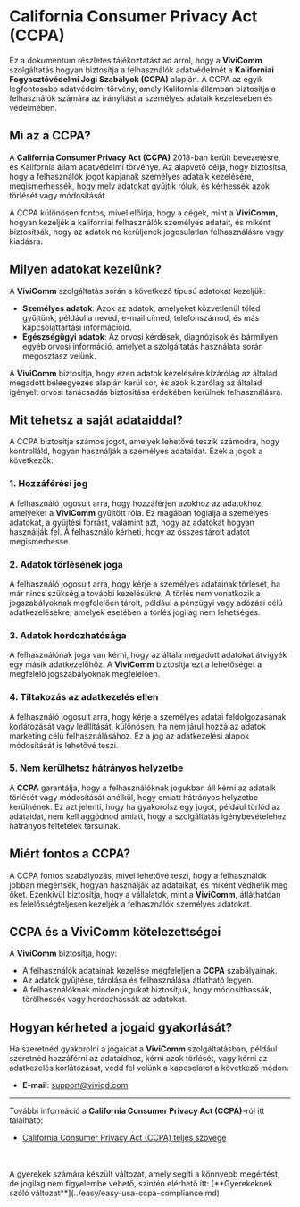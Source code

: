 # California Consumer Privacy Act (CCPA)

Ez a dokumentum részletes tájékoztatást ad arról, hogy a **ViviComm** szolgáltatás hogyan biztosítja a felhasználók adatvédelmét a **Kaliforniai Fogyasztóvédelmi Jogi Szabályok (CCPA)** alapján. A CCPA az egyik legfontosabb adatvédelmi törvény, amely Kalifornia államban biztosítja a felhasználók számára az irányítást a személyes adataik kezelésében és védelmében.

## Mi az a CCPA?

A **California Consumer Privacy Act (CCPA)** 2018-ban került bevezetésre, és Kalifornia állam adatvédelmi törvénye. Az alapvető célja, hogy biztosítsa, hogy a felhasználók jogot kapjanak személyes adataik kezelésére, megismerhessék, hogy mely adatokat gyűjtik róluk, és kérhessék azok törlését vagy módosítását.

A CCPA különösen fontos, mivel előírja, hogy a cégek, mint a **ViviComm**, hogyan kezeljék a kaliforniai felhasználók személyes adatait, és miként biztosítsák, hogy az adatok ne kerüljenek jogosulatlan felhasználásra vagy kiadásra.

## Milyen adatokat kezelünk?

A **ViviComm** szolgáltatás során a következő típusú adatokat kezeljük:

- **Személyes adatok**: Azok az adatok, amelyeket közvetlenül tőled gyűjtünk, például a neved, e-mail címed, telefonszámod, és más kapcsolattartási információid.
- **Egészségügyi adatok**: Az orvosi kérdések, diagnózisok és bármilyen egyéb orvosi információ, amelyet a szolgáltatás használata során megosztasz velünk. 

A **ViviComm** biztosítja, hogy ezen adatok kezelésére kizárólag az általad megadott beleegyezés alapján kerül sor, és azok kizárólag az általad igényelt orvosi tanácsadás biztosítása érdekében kerülnek felhasználásra.

## Mit tehetsz a saját adataiddal?

A CCPA biztosítja számos jogot, amelyek lehetővé teszik számodra, hogy kontrolláld, hogyan használják a személyes adataidat. Ezek a jogok a következők:

### 1. **Hozzáférési jog**
A felhasználó jogosult arra, hogy hozzáférjen azokhoz az adatokhoz, amelyeket a **ViviComm** gyűjtött róla. Ez magában foglalja a személyes adatokat, a gyűjtési forrást, valamint azt, hogy az adatokat hogyan használják fel. A felhasználó kérheti, hogy az összes tárolt adatot megismerhesse.

### 2. **Adatok törlésének joga**
A felhasználó jogosult arra, hogy kérje a személyes adatainak törlését, ha már nincs szükség a további kezelésükre. A törlés nem vonatkozik a jogszabályoknak megfelelően tárolt, például a pénzügyi vagy adózási célú adatkezelésekre, amelyek esetében a törlés jogilag nem lehetséges.

### 3. **Adatok hordozhatósága**
A felhasználónak joga van kérni, hogy az általa megadott adatokat átvigyék egy másik adatkezelőhöz. A **ViviComm** biztosítja ezt a lehetőséget a megfelelő jogszabályoknak megfelelően.

### 4. **Tiltakozás az adatkezelés ellen**
A felhasználó jogosult arra, hogy kérje a személyes adatai feldolgozásának korlátozását vagy leállítását, különösen, ha nem járul hozzá az adatok marketing célú felhasználásához. Ez a jog az adatkezelési alapok módosítását is lehetővé teszi.

### 5. **Nem kerülhetsz hátrányos helyzetbe**
A **CCPA** garantálja, hogy a felhasználóknak jogukban áll kérni az adataik törlését vagy módosítását anélkül, hogy emiatt hátrányos helyzetbe kerülnének. Ez azt jelenti, hogy ha gyakorolsz egy jogot, például törlöd az adataidat, nem kell aggódnod amiatt, hogy a szolgáltatás igénybevételéhez hátrányos feltételek társulnak.

## Miért fontos a CCPA?

A CCPA fontos szabályozás, mivel lehetővé teszi, hogy a felhasználók jobban megértsék, hogyan használják az adataikat, és miként védhetik meg őket. Ezenkívül biztosítja, hogy a vállalatok, mint a **ViviComm**, átláthatóan és felelősségteljesen kezeljék a felhasználók személyes adatokat.

## CCPA és a **ViviComm** kötelezettségei

A **ViviComm** biztosítja, hogy:

- A felhasználók adatainak kezelése megfeleljen a **CCPA** szabályainak.
- Az adatok gyűjtése, tárolása és felhasználása átlátható legyen.
- A felhasználóknak minden jogukat biztosítjuk, hogy módosíthassák, törölhessék vagy hordozhassák az adatokat.

## Hogyan kérheted a jogaid gyakorlását?

Ha szeretnéd gyakorolni a jogaidat a **ViviComm** szolgáltatásban, például szeretnéd hozzáférni az adataidhoz, kérni azok törlését, vagy kérni az adatkezelés korlátozását, vedd fel velünk a kapcsolatot a következő módon:

- **E-mail**: [support@viviqd.com](mailto:support@viviqd.com)

---

További információ a **California Consumer Privacy Act (CCPA)**-ról itt található:  
- [California Consumer Privacy Act (CCPA) teljes szövege](https://oag.ca.gov/privacy/ccpa)

<br/>
<br/>
A gyerekek számára készült változat, amely segíti a könnyebb megértést,<br/> de jogilag nem figyelembe vehető, szintén elérhető itt:  
[**Gyerekeknek szóló változat**](../easy/easy-usa-ccpa-compliance.md)
